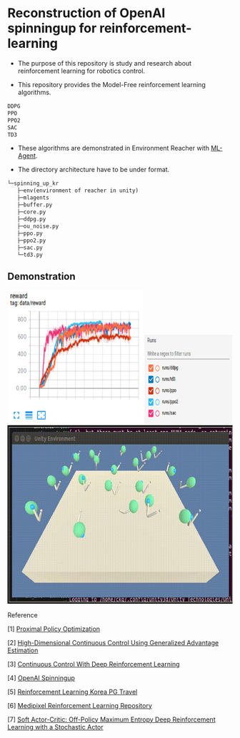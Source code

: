 # Reconstruction of OpenAI spinningup for reinforcement-learning

* The purpose of this repository is study and research about reinforcement learning for robotics control.

* This repository provides the Model-Free reinforcement learning algorithms.

```
DDPG
PPO
PPO2
SAC
TD3
```

* These algorithms are demonstrated in Environment Reacher with [ML-Agent](https://github.com/Unity-Technologies/ml-agents).

* The directory architecture have to be under format.

```
└─spinning_up_kr
   ├─env(environment of reacher in unity)
   ├─mlagents
   ├─buffer.py
   ├─core.py
   ├─ddpg.py
   ├─ou_noise.py
   ├─ppo.py
   ├─ppo2.py
   ├─sac.py
   └─td3.py
```

## Demonstration

<div align="center">
  <img src="source/graph.png" width="60%" height='300'>
  <img src="source/Screenshot_2019-03-29 TensorBoard.png" width="39%" height='200'>
  <img src="source/out-2.gif" width="100%" height='400'>
</div>

Reference

[1] [Proximal Policy Optimization](https://arxiv.org/abs/1707.06347)

[2] [High-Dimensional Continuous Control Using Generalized Advantage Estimation](https://arxiv.org/abs/1506.02438)

[3] [Continuous Control With Deep Reinforcement Learning](https://arxiv.org/pdf/1509.02971.pdf)

[4] [OpenAI Spinningup](https://github.com/openai/spinningup)

[5] [Reinforcement Learning Korea PG Travel](https://github.com/reinforcement-learning-kr/pg_travel)

[6] [Medipixel Reinforcement Learning Repository](https://github.com/medipixel/rl_algorithms)

[7] [Soft Actor-Critic: Off-Policy Maximum Entropy Deep Reinforcement Learning with a Stochastic Actor](https://arxiv.org/abs/1801.01290)